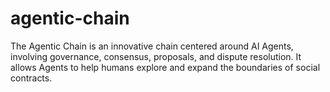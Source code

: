 # agentic-chain
The Agentic Chain is an innovative chain centered around AI Agents, involving governance, consensus, proposals, and dispute resolution. It allows Agents to help humans explore and expand the boundaries of social contracts.
